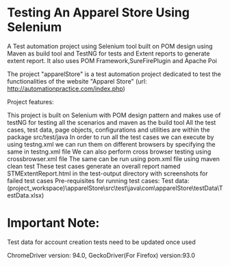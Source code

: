 # Testing An Apparel Store Using Selenium

A Test automation project using Selenium tool built on POM design using Maven as build tool and TestNG for tests and Extent reports to generate extent report.
It also uses POM Framework,SureFirePlugin and Apache Poi 

The project "apparelStore" is a test automation project dedicated to test the functionalities of the website "Apparel Store" (url: http://automationpractice.com/index.php)

Project features:

This project is built on Selenium with POM design pattern and makes use of testNG for testing all the scenarios and maven as the build tool
All the test cases, test data, page objects, configurations and utilities are within the package src/test/java
In order to run all the test cases we can execute by using testng.xml
we can run them on different browsers by specifying the same in testng.xml file
We can also perform cross browser testing using crossbrowser.xml file
The same can be run using pom.xml file using maven clean test
These test cases generate an overall report named STMExtentReport.html in the test-output directory with screenshots for failed test cases
Pre-requisites for running test cases: Test data: (project_workspace)\apparelStore\src\test\java\com\apparelStore\testData\TestData.xlsx)


# Important Note:
Test data for account creation tests need to be updated once used


ChromeDriver version: 94.0,
GeckoDriver(For Firefox) version:93.0
